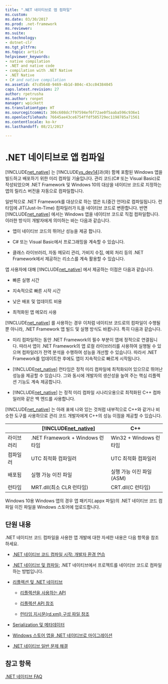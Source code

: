 ```yaml
---
title: ".NET 네이티브로 앱 컴파일"
ms.custom: 
ms.date: 03/30/2017
ms.prod: .net-framework
ms.reviewer: 
ms.suite: 
ms.technology:
- dotnet-clr
ms.tgt_pltfrm: 
ms.topic: article
helpviewer_keywords:
- native compilation
- .NET and native code
- compilation with .NET Native
- .NET Native
- C# and native compilation
ms.assetid: 47cd5648-9469-4b1d-804c-43cc04384045
caps.latest.revision: 27
author: rpetrusha
ms.author: ronpet
manager: wpickett
ms.translationtype: HT
ms.sourcegitcommit: 306c608dc7f97594ef6f72ae0f5aaba596c936e1
ms.openlocfilehash: 76645ae43ce6754ffdf505729ec1198785a71561
ms.contentlocale: ko-kr
ms.lasthandoff: 08/21/2017

---
```

# <a name="compiling-apps-with-net-native"></a>.NET 네이티브로 앱 컴파일
[!INCLUDE[net_native](../../../includes/net-native-md.md)] 는 [!INCLUDE[vs_dev14](../../../includes/vs-dev14-md.md)]과(와) 함께 포함된 Windows 앱을 빌드하고 배포하기 위한 미리 컴파일 기술입니다. 관리 코드(C# 또는 Visual Basic)로 작성되었으며 .NET Framework 및 Windows 10의 대상을 네이티브 코드로 지정하는 앱의 릴리스 버전을 자동으로 컴파일합니다.  
  
 일반적으로 .NET Framework를 대상으로 하는 앱은 IL(중간 언어)로 컴파일됩니다. 런타임에 JIT(Just-In-Time) 컴파일러가 IL을 네이티브 코드로 변환합니다. 반면 [!INCLUDE[net_native](../../../includes/net-native-md.md)] 에서는 Windows 앱을 네이티브 코드로 직접 컴파일합니다. 이러한 방식이 개발자에게 의미하는 바는 다음과 같습니다.  
  
-   앱이 네이티브 코드의 뛰어난 성능을 제공 합니다.  
  
-   C# 또는 Visual Basic에서 프로그래밍을 계속할 수 있습니다.  
  
-   클래스 라이브러리, 자동 메모리 관리, 가비지 수집, 예외 처리 등의 .NET Framework에서 제공하는 리소스를 계속 활용할 수 있습니다.  
  
 앱 사용자에 대해 [!INCLUDE[net_native](../../../includes/net-native-md.md)] 에서 제공하는 이점은 다음과 같습니다.  
  
-   빠른 실행 시간  
  
-   지속적으로 빠른 시작 시간  
  
-   낮은 배포 및 업데이트 비용  
  
-   최적화된 앱 메모리 사용  
  
 [!INCLUDE[net_native](../../../includes/net-native-md.md)] 를 사용하는 경우 이처럼 네이티브 코드로의 컴파일이 수행될 뿐 아니라, .NET Framework 앱 빌드 및 실행 방식도 바뀝니다. 특히 다음과 같습니다.  
  
-   미리 컴파일하는 동안 .NET Framework의 필수 부분이 앱에 정적으로 연결됩니다. 따라서 앱이 .NET Framework의 앱 로컬 라이브러리를 사용하여 실행될 수 있으며 컴파일러가 전역 분석을 수행하여 성능을 개선할 수 있습니다. 따라서 .NET Framework를 업데이트한 후에도 앱이 지속적으로 빠르게 시작됩니다.  
  
-   [!INCLUDE[net_native](../../../includes/net-native-md.md)] 런타임은 정적 미리 컴파일에 최적화되어 있으므로 뛰어난 성능을 제공할 수 있습니다. 그와 동시에 개발자의 생산성을 높여 주는 핵심 리플렉션 기능도 계속 제공합니다.  
  
-   [!INCLUDE[net_native](../../../includes/net-native-md.md)] 는 정적 미리 컴파일 시나리오용으로 최적화된 C++ 컴파일러와 같은 백 엔드를 사용합니다.  
  
 [!INCLUDE[net_native](../../../includes/net-native-md.md)] 는 아래 표에 나와 있는 것처럼 내부적으로 C++와 같거나 비슷한 도구를 사용하므로 관리 코드 개발자에게 C++의 성능 이점을 제공할 수 있습니다.  
  
||[!INCLUDE[net_native](../../../includes/net-native-md.md)]|C++|  
|-|----------------------------------------------------------------|-----------|  
|라이브러리|.NET Framework + Windows 런타임|Win32 + Windows 런타임|  
|컴파일러|UTC 최적화 컴파일러|UTC 최적화 컴파일러|  
|배포됨|실행 가능 이진 파일|실행 가능 이진 파일(ASM)|  
|런타임|MRT.dll(최소 CLR 런타임)|CRT.dll(C 런타임)|  
  
 Windows 10용 Windows 앱의 경우 앱 패키지(.appx 파일)의 .NET 네이티브 코드 컴파일 이진 파일을 Windows 스토어에 업로드합니다.  
  
## <a name="in-this-section"></a>단원 내용  
 .NET 네이티브 코드 컴파일을 사용한 앱 개발에 대한 자세한 내용은 다음 항목을 참조하세요.  
  
-   [.NET 네이티브 코드 컴파일 시작: 개발자 환경 연습](../../../docs/framework/net-native/getting-started-with-net-native.md)  
  
-   [.NET 네이티브 및 컴파일:](../../../docs/framework/net-native/net-native-and-compilation.md) .NET 네이티브에서 프로젝트를 네이티브 코드로 컴파일하는 방법입니다.  
  
-   [리플렉션 및 .NET 네이티브](../../../docs/framework/net-native/reflection-and-net-native.md)  
  
    -   [리플렉션을 사용하는 API](../../../docs/framework/net-native/apis-that-rely-on-reflection.md)  
  
    -   [리플렉션 API 참조](../../../docs/framework/net-native/net-native-reflection-api-reference.md)  
  
    -   [런타임 지시문(rd.xml) 구성 파일 참조](../../../docs/framework/net-native/runtime-directives-rd-xml-configuration-file-reference.md)  
  
-   [Serialization 및 메타데이터](../../../docs/framework/net-native/serialization-and-metadata.md)  
  
-   [Windows 스토어 앱을 .NET 네이티브로 마이그레이션](../../../docs/framework/net-native/migrating-your-windows-store-app-to-net-native.md)  
  
-   [.NET 네이티브 일반 문제 해결](../../../docs/framework/net-native/net-native-general-troubleshooting.md)  
  
## <a name="see-also"></a>참고 항목  
 [.NET 네이티브 FAQ](http://msdn.microsoft.com/vstudio/dn642499.aspx)

